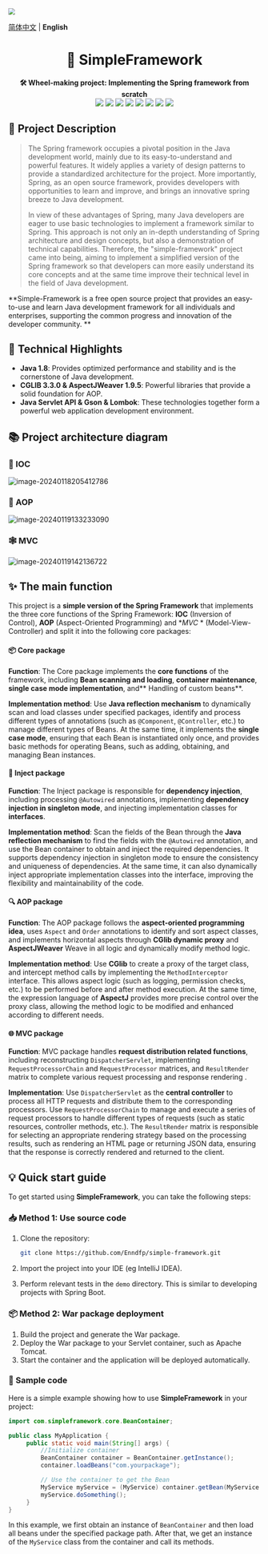<img src="https://img.enndfp.cn/202401181958108.png" style="zoom:80%;"/>

[简体中文](README.md) | **English** 

<div align="center">
<h1>🌟 SimpleFramework</h1>
</div>

<div align="center">
<b>🛠️ Wheel-making project: Implementing the Spring framework from scratch</b>
</div>
<div align="center">
<img src="https://img.shields.io/badge/Java-1.8-orange"/>
<img src="https://img.shields.io/badge/CGLIB-3.3.0-green"/>
<img src="https://img.shields.io/badge/AspectJWeaver-1.9.5-yellowgreen"/>
<img src="https://img.shields.io/badge/javax.servlet.jsp--api-2.3.3-blue"/>
<img src="https://img.shields.io/badge/javax.servlet--api-4.0.1-lightgrey"/>
<img src="https://img.shields.io/badge/Gson-2.8.6-yellow"/>
<img src="https://img.shields.io/badge/Slf4j--log4j12-1.7.28-yellow"/>
<img src="https://img.shields.io/badge/Lombok-1.18.30-blue"/>
</div>




## 📖 Project Description

> The Spring framework occupies a pivotal position in the Java development world, mainly due to its easy-to-understand and powerful features. It widely applies a variety of design patterns to provide a standardized architecture for the project. More importantly, Spring, as an open source framework, provides developers with opportunities to learn and improve, and brings an innovative spring breeze to Java development.
>
> In view of these advantages of Spring, many Java developers are eager to use basic technologies to implement a framework similar to Spring. This approach is not only an in-depth understanding of Spring architecture and design concepts, but also a demonstration of technical capabilities. Therefore, the "simple-framework" project came into being, aiming to implement a simplified version of the Spring framework so that developers can more easily understand its core concepts and at the same time improve their technical level in the field of Java development.

**Simple-Framework is a free open source project that provides an easy-to-use and learn Java development framework for all individuals and enterprises, supporting the common progress and innovation of the developer community. **

## 🚀 Technical Highlights

- **Java 1.8**: Provides optimized performance and stability and is the cornerstone of Java development.
- **CGLIB 3.3.0 & AspectJWeaver 1.9.5**: Powerful libraries that provide a solid foundation for AOP.
- **Java Servlet API & Gson & Lombok**: These technologies together form a powerful web application development environment.

## 📚 Project architecture diagram

### 🔄 IOC

![image-20240118205412786](https://img.enndfp.cn/202401182054883.png)

### 🔀 AOP

![image-20240119133233090](https://img.enndfp.cn/202401191332233.png)

### 🕸️ MVC

![image-20240119142136722](https://img.enndfp.cn/202401191421810.png)

## ✨ The main function

This project is a **simple version of the Spring Framework** that implements the three core functions of the Spring Framework: **IOC** (Inversion of Control), **AOP** (Aspect-Oriented Programming) and **MVC* * (Model-View-Controller) and split it into the following core packages:

#### 📦 Core package

**Function**: The Core package implements the **core functions** of the framework, including **Bean scanning and loading**, **container maintenance**, **single case mode implementation**, and** Handling of custom beans**.

**Implementation method**: Use **Java reflection mechanism** to dynamically scan and load classes under specified packages, identify and process different types of annotations (such as `@Component`, `@Controller`, etc.) to manage different types of Beans. At the same time, it implements the **single case mode**, ensuring that each Bean is instantiated only once, and provides basic methods for operating Beans, such as adding, obtaining, and managing Bean instances.

#### 💉 Inject package

**Function**: The Inject package is responsible for **dependency injection**, including processing `@Autowired` annotations, implementing **dependency injection in singleton mode**, and injecting implementation classes for **interfaces**.

**Implementation method**: Scan the fields of the Bean through the **Java reflection mechanism** to find the fields with the `@Autowired` annotation, and use the Bean container to obtain and inject the required dependencies. It supports dependency injection in singleton mode to ensure the consistency and uniqueness of dependencies. At the same time, it can also dynamically inject appropriate implementation classes into the interface, improving the flexibility and maintainability of the code.

#### 🔍 AOP package

**Function**: The AOP package follows the **aspect-oriented programming idea**, uses `Aspect` and `Order` annotations to identify and sort aspect classes, and implements horizontal aspects through **CGlib dynamic proxy** and **AspectJWeaver** Weave in all logic and dynamically modify method logic.

**Implementation method**: Use **CGlib** to create a proxy of the target class, and intercept method calls by implementing the `MethodInterceptor` interface. This allows aspect logic (such as logging, permission checks, etc.) to be performed before and after method execution. At the same time, the expression language of **AspectJ** provides more precise control over the proxy class, allowing the method logic to be modified and enhanced according to different needs.

#### 🌐 MVC package

**Function**: MVC package handles **request distribution related functions**, including reconstructing `DispatcherServlet`, implementing `RequestProcessorChain` and `RequestProcessor` matrices, and `ResultRender` matrix to complete various request processing and response rendering .

**Implementation**: Use `DispatcherServlet` as the **central controller** to process all HTTP requests and distribute them to the corresponding processors. Use `RequestProcessorChain` to manage and execute a series of request processors to handle different types of requests (such as static resources, controller methods, etc.). The `ResultRender` matrix is responsible for selecting an appropriate rendering strategy based on the processing results, such as rendering an HTML page or returning JSON data, ensuring that the response is correctly rendered and returned to the client.

## 💡 Quick start guide

To get started using **SimpleFramework**, you can take the following steps:

### 📥 Method 1: Use source code

1. Clone the repository:

    ```bash
    git clone https://github.com/Enndfp/simple-framework.git
    ```

2. Import the project into your IDE (eg IntelliJ IDEA).

3. Perform relevant tests in the `demo` directory. This is similar to developing projects with Spring Boot.

### 📦 Method 2: War package deployment

1. Build the project and generate the War package.
2. Deploy the War package to your Servlet container, such as Apache Tomcat.
3. Start the container and the application will be deployed automatically.

### 🌟 Sample code

Here is a simple example showing how to use **SimpleFramework** in your project:

```java
import com.simpleframework.core.BeanContainer;

public class MyApplication {
     public static void main(String[] args) {
         //Initialize container
         BeanContainer container = BeanContainer.getInstance();
         container.loadBeans("com.yourpackage");

         // Use the container to get the Bean
         MyService myService = (MyService) container.getBean(MyService.class);
         myService.doSomething();
     }
}
```

In this example, we first obtain an instance of `BeanContainer` and then load all beans under the specified package path. After that, we get an instance of the `MyService` class from the container and call its methods.